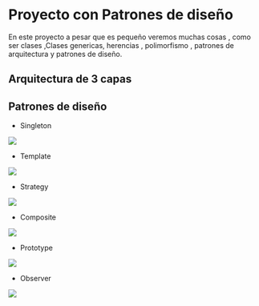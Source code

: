 # Proyecto con Patrones de diseño
En este proyecto a pesar que es pequeño veremos muchas cosas , como ser clases ,Clases genericas, herencias , polimorfismo , patrones de arquitectura y patrones de diseño.

## Arquitectura de 3 capas
## Patrones de diseño 
 * Singleton
 
 ![](https://raw.githubusercontent.com/lanister-law/ventasProductos/master/imagenes/p_0.png)
 * Template
 
  ![](https://raw.githubusercontent.com/lanister-law/ventasProductos/master/imagenes/p_2.png)
 * Strategy
 
 ![]( https://github.com/lanister-law/ventasProductos/blob/master/imagenes/p_1.png)
 * Composite
 
 ![](https://raw.githubusercontent.com/lanister-law/ventasProductos/master/imagenes/p_5.png)
 * Prototype
 
 ![](https://raw.githubusercontent.com/lanister-law/ventasProductos/master/imagenes/p_3.png) 
 * Observer
 
![](https://raw.githubusercontent.com/lanister-law/ventasProductos/master/imagenes/p_4.png)
